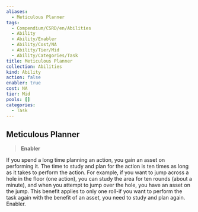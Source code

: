 ```yaml
---
aliases:
  - Meticulous Planner
tags:
  - Compendium/CSRD/en/Abilities
  - Ability
  - Ability/Enabler
  - Ability/Cost/NA
  - Ability/Tier/Mid
  - Ability/Categories/Task
title: Meticulous Planner
collection: Abilities
kind: Ability
action: false
enabler: true
cost: NA
tier: Mid
pools: []
categories:
  - Task
---
```

## Meticulous Planner    
>**Enabler**  
    
If you spend a long time planning an action, you gain an asset on performing it. The time to study and plan for the action is ten times as long as it takes to perform the action. For example, if you want to jump across a hole in the floor (one action), you can study the area for ten rounds (about a minute), and when you attempt to jump over the hole, you have an asset on the jump. This benefit applies to only one roll-if you want to perform the task again with the benefit of an asset, you need to study and plan again. Enabler.